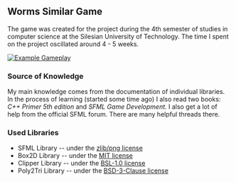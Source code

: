 ## Worms Similar Game
The game was created for the project during the 4th semester of studies in computer science at the Silesian University of Technology. The time I spent on the project oscillated around 4 - 5 weeks.

[![Example Gameplay](http://img.youtube.com/vi/KxvEYr_Knc4/0.jpg)](http://www.youtube.com/watch?v=KxvEYr_Knc4  "Example Gameplay")

### Source of Knowledge
My main knowledge comes from the documentation of individual libraries. In the process of learning (started some time ago) I also read two books: *C++ Primer 5th edition* and *SFML Game Development.* I also get a lot of help from the official SFML forum. There are many helpful threads there.

### Used Libraries
* SFML Library -- under the [zlib/png license](http://opensource.org/licenses/Zlib "Terms of the zlib/png license")
* Box2D Library -- under the [MIT license](https://opensource.org/licenses/MIT "Terms of the MIT license")
* Clipper Library -- under the [BSL-1.0 license](https://opensource.org/licenses/BSL-1.0 "Terms of the BSL-1.0 license")
* Poly2Tri Library -- under the [BSD-3-Clause license](https://opensource.org/licenses/BSD-3-Clause "Terms of the BSD-3-Clause")